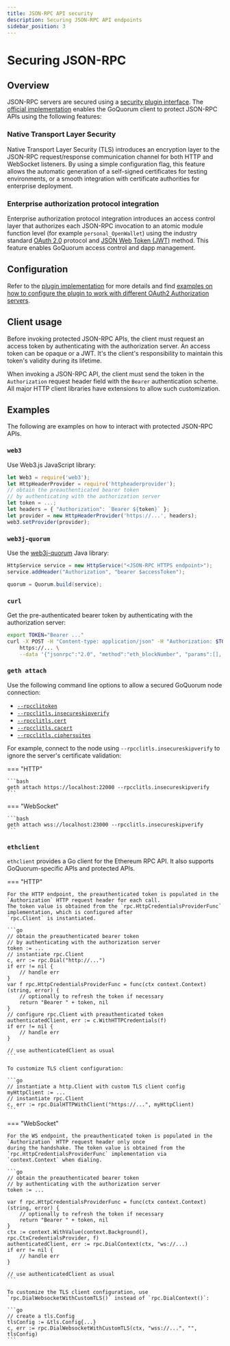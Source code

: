 ```yaml
---
title: JSON-RPC API security
description: Securing JSON-RPC API endpoints
sidebar_position: 3
---
```


# Securing JSON-RPC

## Overview

JSON-RPC servers are secured using a [security plugin interface](https://github.com/ConsenSys/quorum-plugin-definitions/blob/master/security.proto). The [official implementation](https://github.com/ConsenSys/quorum-security-plugin-enterprise) enables the GoQuorum client to protect JSON-RPC APIs using the following features:

### Native Transport Layer Security

Native Transport Layer Security (TLS) introduces an encryption layer to the JSON-RPC request/response communication channel for both HTTP and WebSocket listeners. By using a simple configuration flag, this feature allows the automatic generation of a self-signed certificates for testing environments, or a smooth integration with certificate authorities for enterprise deployment.

### Enterprise authorization protocol integration

Enterprise authorization protocol integration introduces an access control layer that authorizes each JSON-RPC invocation to an atomic module function level (for example `personal_OpenWallet`) using the industry standard [OAuth 2.0](https://tools.ietf.org/html/rfc6749) protocol and [JSON Web Token (JWT)](https://tools.ietf.org/html/rfc7519) method. This feature enables GoQuorum access control and dapp management.

## Configuration

Refer to the [plugin implementation](../../reference/plugins/security.md#for-users) for more details and find [examples on how to configure the plugin to work with different OAuth2 Authorization servers](https://github.com/ConsenSys/quorum-security-plugin-enterprise/tree/master/examples).

## Client usage

Before invoking protected JSON-RPC APIs, the client must request an access token by authenticating with the authorization server. An access token can be opaque or a JWT. It's the client's responsibility to maintain this token's validity during its lifetime.

When invoking a JSON-RPC API, the client must send the token in the `Authorization` request header field with the `Bearer` authentication scheme. All major HTTP client libraries have extensions to allow such customization.

## Examples

The following are examples on how to interact with protected JSON-RPC APIs.

### `web3`

Use Web3.js JavaScript library:

```js
let Web3 = require('web3');
let HttpHeaderProvider = require('httpheaderprovider');
// obtain the preauthenticated bearer token
// by authenticating with the authorization server
let token = ...;
let headers = { "Authorization": `Bearer ${token}` };
let provider = new HttpHeaderProvider('https://...', headers);
web3.setProvider(provider);
```

### `web3j-quorum`

Use the [web3j-quorum](https://github.com/web3j/web3j-quorum) Java library:

```java
HttpService service = new HttpService("<JSON-RPC HTTPS endpoint>");
service.addHeader("Authorization", "bearer $accessToken");

quorum = Quorum.build(service);
```

### `curl`

Get the pre-authenticated bearer token by authenticating with the authorization server:

```bash
export TOKEN="Bearer ..."
curl -X POST -H "Content-type: application/json" -H "Authorization: $TOKEN" \
    https://... \
    --data '{"jsonrpc":"2.0", "method":"eth_blockNumber", "params":[], "id":1}'
```

### `geth attach`

Use the following command line options to allow a secured GoQuorum node connection:

- [`--rpcclitoken`](../../reference/cli-syntax.md#rpcclitoken)
- [`--rpcclitls.insecureskipverify`](../../reference/cli-syntax.md#rpcclitlsinsecureskipverify)
- [`--rpcclitls.cert`](../../reference/cli-syntax.md#rpcclitlscert)
- [`--rpcclitls.cacert`](../../reference/cli-syntax.md#rpcclitlscacert)
- [`--rpcclitls.ciphersuites`](../../reference/cli-syntax.md#rpcclitlsciphersuites)

For example, connect to the node using `--rpcclitls.insecureskipverify` to ignore the server's certificate validation:

=== "HTTP"

    ```bash
    geth attach https://localhost:22000 --rpcclitls.insecureskipverify
    ```

=== "WebSocket"

    ```bash
    geth attach wss://localhost:23000 --rpcclitls.insecureskipverify
    ```

### `ethclient`

`ethclient` provides a Go client for the Ethereum RPC API. It also supports GoQuorum-specific APIs and protected APIs.

=== "HTTP"

    For the HTTP endpoint, the preauthenticated token is populated in the `Authorization` HTTP request header for each call.
    The token value is obtained from the `rpc.HttpCredentialsProviderFunc` implementation, which is configured after
    `rpc.Client` is instantiated.

    ```go
    // obtain the preauthenticated bearer token
    // by authenticating with the authorization server
    token := ...
    // instantiate rpc.Client
    c, err := rpc.Dial("http://...")
    if err != nil {
        // handle err
    }
    var f rpc.HttpCredentialsProviderFunc = func(ctx context.Context) (string, error) {
        // optionally to refresh the token if necessary
        return "Bearer " + token, nil
    }
    // configure rpc.Client with preauthenticated token
    authenticatedClient, err := c.WithHTTPCredentials(f)
    if err != nil {
        // handle err
    }

    // use authenticatedClient as usual
    ```

    To customize TLS client configuration:

    ```go
    // instantiate a http.Client with custom TLS client config
    myHttpClient := ...
    // instantiate rpc.Client
    c, err := rpc.DialHTTPWithClient("https://...", myHttpClient)
    ```

=== "WebSocket"

    For the WS endpoint, the preauthenticated token is populated in the `Authorization` HTTP request header only once
    during the handshake. The token value is obtained from the `rpc.HttpCredentialsProviderFunc` implementation via
    `context.Context` when dialing.

    ```go
    // obtain the preauthenticated bearer token
    // by authenticating with the authorization server
    token := ...

    var f rpc.HttpCredentialsProviderFunc = func(ctx context.Context) (string, error) {
        // optionally to refresh the token if necessary
        return "Bearer " + token, nil
    }
    ctx := context.WithValue(context.Background(), rpc.CtxCredentialsProvider, f)
    authenticatedClient, err := rpc.DialContext(ctx, "ws://...)
    if err != nil {
        // handle err
    }

    // use authenticatedClient as usual
    ```

    To customize the TLS client configuration, use `rpc.DialWebsocketWithCustomTLS()` instead of `rpc.DialContext()`:

    ```go
    // create a tls.Config
    tlsConfig := &tls.Config{...}
    c, err := rpc.DialWebsocketWithCustomTLS(ctx, "wss://...", "", tlsConfig)
    ```
